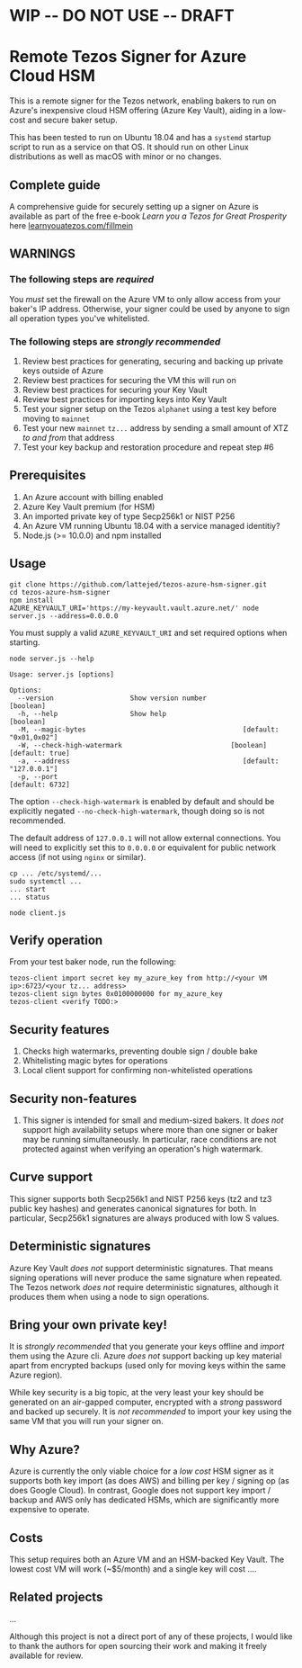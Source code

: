 # WIP -- DO NOT USE -- DRAFT

# Remote Tezos Signer for Azure Cloud HSM

This is a remote signer for the Tezos network, enabling bakers to run on Azure's inexpensive cloud HSM offering (Azure Key Vault), aiding in a low-cost and secure baker setup.

This has been tested to run on Ubuntu 18.04 and has a `systemd` startup script to run as a service on that OS. It should run on other Linux distributions as well as macOS with minor or no changes.

## Complete guide

A comprehensive guide for securely setting up a signer on Azure is available as part of the free e-book *Learn you a Tezos for Great Prosperity* here [learnyouatezos.com/fillmein](http://learnyouatezos.com/fillmein)

## WARNINGS

### The following steps are *required*

You *must* set the firewall on the Azure VM to only allow access from your baker's IP address. Otherwise, your signer could be used by anyone to sign all operation types you've whitelisted.

### The following steps are *strongly recommended*

1. Review best practices for generating, securing and backing up private keys outside of Azure
2. Review best practices for securing the VM this will run on
3. Review best practices for securing your Key Vault
4. Review best practices for importing keys into Key Vault
5. Test your signer setup on the Tezos `alphanet` using a test key before moving to `mainnet`
6. Test your new `mainnet` `tz...` address by sending a small amount of XTZ *to and from* that address
7. Test your key backup and restoration procedure and repeat step \#6

## Prerequisites

1. An Azure account with billing enabled
2. Azure Key Vault premium (for HSM)
3. An imported private key of type Secp256k1 or NIST P256
4. An Azure VM running Ubuntu 18.04 with a service managed identitiy?
5. Node.js (>= 10.0.0) and npm installed

## Usage

```
git clone https://github.com/lattejed/tezos-azure-hsm-signer.git
cd tezos-azure-hsm-signer
npm install
AZURE_KEYVAULT_URI='https://my-keyvault.vault.azure.net/' node server.js --address=0.0.0.0
```

You must supply a valid `AZURE_KEYVAULT_URI` and set required options when starting.

```
node server.js --help
```

```
Usage: server.js [options]

Options:
  --version                   Show version number                      [boolean]
  -h, --help                  Show help                                [boolean]
  -M, --magic-bytes                                       [default: "0x01,0x02"]
  -W, --check-high-watermark                           [boolean] [default: true]
  -a, --address                                           [default: "127.0.0.1"]
  -p, --port                                                     [default: 6732]
```

The option `--check-high-watermark` is enabled by default and should be explicitly negated `--no-check-high-watermark`, though doing so is not recommended.

The default address of `127.0.0.1` will not allow external connections. You will need to explicitly set this to `0.0.0.0` or equivalent for public network access (if not using `nginx` or similar).

```
cp ... /etc/systemd/...
sudo systemctl ...
... start
... status
```

```
node client.js
```

## Verify operation

From your test baker node, run the following:

```
tezos-client import secret key my_azure_key from http://<your VM ip>:6723/<your tz... address>
tezos-client sign bytes 0x0100000000 for my_azure_key
tezos-client <verify TODO:>
```

## Security features

1. Checks high watermarks, preventing double sign / double bake
2. Whitelisting magic bytes for operations
3. Local client support for confirming non-whitelisted operations

## Security non-features

1. This signer is intended for small and medium-sized bakers. It *does not* support high availability setups where more than one signer or baker may be running simultaneously. In particular, race conditions are not protected against when verifying an operation's high watermark.

## Curve support

This signer supports both Secp256k1 and NIST P256 keys (tz2 and tz3 public key hashes) and generates canonical signatures for both. In particular, Secp256k1 signatures are always produced with low S values.

## Deterministic signatures

Azure Key Vault *does not* support deterministic signatures. That means signing operations will never produce the same signature when repeated. The Tezos network *does not* require deterministic signatures, although it produces them when using a node to sign operations.

## Bring your own private key!

It is *strongly recommended* that you generate your keys offline and *import* them using the Azure cli. Azure *does not* support backing up key material apart from encrypted backups (used only for moving keys within the same Azure region).

While key security is a big topic, at the very least your key should be generated on an air-gapped computer, encrypted with a *strong* password and backed up securely. It is *not recommended* to import your key using the same VM that you will run your signer on.

## Why Azure?

Azure is currently the only viable choice for a *low cost* HSM signer as it supports both key import (as does AWS) and billing per key / signing op (as does Google Cloud). In contrast, Google does not support key import / backup and AWS only has dedicated HSMs, which are significantly more expensive to operate.

## Costs

This setup requires both an Azure VM and an HSM-backed Key Vault. The lowest cost VM will work (~$5/month) and a single key will cost ....

## Related projects

...

Although this project is not a direct port of any of these projects, I would like to thank the authors for open sourcing their work and making it freely available for review.
